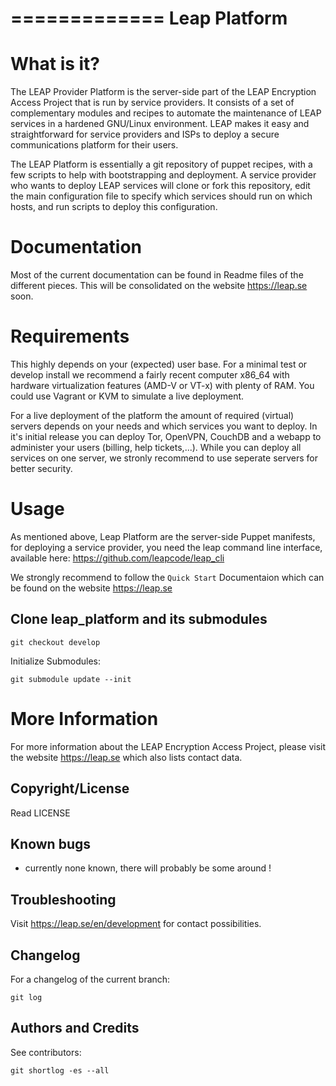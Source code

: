 =============
Leap Platform
=============

What is it?
===========

The LEAP Provider Platform is the server-side part of the LEAP Encryption Access Project that is run by service providers. It consists of a set of complementary modules and recipes to automate the maintenance of LEAP services in a hardened GNU/Linux environment. LEAP makes it easy and straightforward for service providers and ISPs to deploy a secure communications platform for their users.

The LEAP Platform is essentially a git repository of puppet recipes, with a few scripts to help with bootstrapping and deployment. A service provider who wants to deploy LEAP services will clone or fork this repository, edit the main configuration file to specify which services should run on which hosts, and run scripts to deploy this configuration.

Documentation
=============

Most of the current documentation can be found in Readme files of the different pieces. This will be consolidated on the website https://leap.se soon.

Requirements
============

This highly depends on your (expected) user base. 
For a minimal test or develop install we recommend a fairly recent computer x86_64 with hardware virtualization features (AMD-V or VT-x) with plenty of RAM. 
You could use Vagrant or KVM to simulate a live deployment.

For a live deployment of the platform the amount of required (virtual) servers depends on your needs and which services you want to deploy. 
In it's initial release you can deploy Tor, OpenVPN, CouchDB and a webapp to administer your users (billing, help tickets,...).
While you can deploy all services on one server, we stronly recommend to use seperate servers for better security.


Usage
=====

As mentioned above, Leap Platform are the server-side Puppet manifests, for deploying a service provider, you need the leap command line interface, 
available here: https://github.com/leapcode/leap_cli

We strongly recommend to follow the `Quick Start` Documentaion which can be found on the website https://leap.se


Clone leap_platform and its submodules
--------------------------------------

    git checkout develop

Initialize Submodules:

    git submodule update --init


More Information
================

For more information about the LEAP Encryption Access Project, please visit the website https://leap.se which also lists contact data.


Copyright/License
-----------------

Read LICENSE


Known bugs
----------

* currently none known, there will probably be some around !

Troubleshooting
---------------

Visit https://leap.se/en/development for contact possibilities.

Changelog
---------

For a changelog of the current branch:

    git log 

Authors and Credits
------------------

See contributors: 

    git shortlog -es --all

